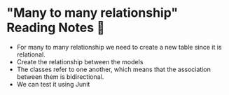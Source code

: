 # "Many to many relationship" Reading Notes 📖

- For many to many relationship we need to create a new table since it is relational. 
- Create the relationship between the models
- The classes refer to one another, which means that the association between them is bidirectional.
- We can test it using Junit 

